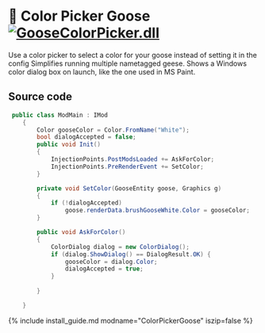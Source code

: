 # 🙂 Color Picker Goose [![GooseColorPicker.dll](https://img.shields.io/badge/Click_to_download-DLL-informational?style=plastic)](https://drive.google.com/file/d/1mo6Rre8YCARkxI-6BeiQ5_jYjLIGpNvQ/view)
Use a color picker to select a color for your goose instead of setting it in the config
Simplifies running multiple nametagged geese.
Shows a Windows color dialog box on launch, like the one used in MS Paint.

## Source code
```csharp
 public class ModMain : IMod
    {
        Color gooseColor = Color.FromName("White");
        bool dialogAccepted = false;
        public void Init()
        {
            InjectionPoints.PostModsLoaded += AskForColor;
            InjectionPoints.PreRenderEvent += SetColor;
        }

        private void SetColor(GooseEntity goose, Graphics g)
        {
            if (!dialogAccepted)
                goose.renderData.brushGooseWhite.Color = gooseColor;
        }

        public void AskForColor()
        {
            ColorDialog dialog = new ColorDialog();
            if (dialog.ShowDialog() == DialogResult.OK) {
                gooseColor = dialog.Color;
                dialogAccepted = true;
            }
            
        }

    }
```

{% include install_guide.md modname="ColorPickerGoose" iszip=false %}
